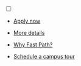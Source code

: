 <section>
  <input class="full-chk" id="full-menu" type="checkbox" />
  <label class="full-cntr" for="full-menu">
    <span class="full-span"></span>
    <span class="full-span"></span>
    <span class="full-span"></span>
  </label>
  <nav class="full-nav noshow">
    <ul class="full-nav-ul">
      <section class="full-nav-cntr">
        <li>
          <p class="full-nav-p">
            <a class="full-nav-a" href="http://apply.kcc.edu" target="_blank" rel="noopener">
              <span class="full-nav-hltd">Apply now</span>
            </a>
          </p>
        </li>
        <li>
          <p class="full-nav-p">
            <a class="full-nav-a" href="details.html">
              <span class="full-nav-hltd">More details</span>
            </a>
          </p>
        </li>
        <li>
          <p class="full-nav-p">
            <a class="full-nav-a" href="why-fastpath.html">
              <span class="full-nav-hltd">Why Fast Path?</span>
            </a>
          </p>
        </li>
        <li>
          <p class="full-nav-p">
            <a class="full-nav-a" href="http://www.kcc.edu/future/start/Pages/vip.aspx" target="_blank" rel="noopener">
              <span class="full-nav-hltd">Schedule a campus tour</span>
            </a>
          </p>
        </li>
      </section>
    </ul>
  </nav>
</section>

